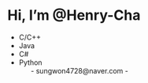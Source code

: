 #   Hi, I’m @Henry-Cha
<ul>
  <li>C/C++
  <li>Java
  <li>C#
    <li>Python
<ul />
- sungwon4728@naver.com -

<!---
Henry-Cha/Henry-Cha is a ✨ special ✨ repository because its `README.md` (this file) appears on your GitHub profile.
You can click the Preview link to take a look at your changes.
--->
